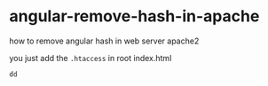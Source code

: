 # angular-remove-hash-in-apache
how to remove angular hash in web server apache2

you just add the <code>.htaccess</code> in root index.html

<code>dd</code>
